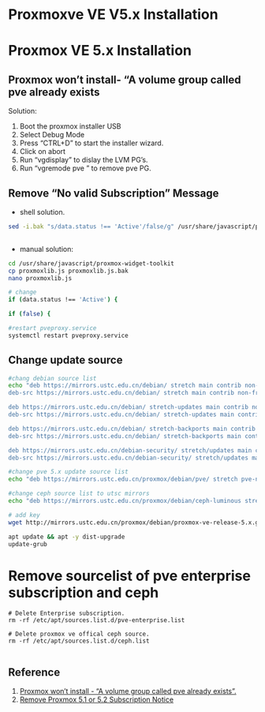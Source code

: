 # Proxmoxve VE V5.x Installation


# Proxmox VE 5.x Installation


## Proxmox won’t install- “A volume group called pve already exists

Solution: 

1. Boot the proxmox installer USB
2. Select Debug Mode
3. Press “CTRL+D” to start the installer wizard.
4. Click on abort
5. Run “vgdisplay” to dislay the LVM PG’s.
6. Run “vgremode pve ” to remove pve PG.

## Remove “No valid Subscription” Message

* shell solution.

``` bash
sed -i.bak "s/data.status !== 'Active'/false/g" /usr/share/javascript/proxmox-widget-toolkit/proxmoxlib.js && systemctl restart pveproxy.service
	
```
* manual solution:

```bash
cd /usr/share/javascript/proxmox-widget-toolkit
cp proxmoxlib.js proxmoxlib.js.bak
nano proxmoxlib.js

# change 
if (data.status !== 'Active') {

if (false) {

#restart pveproxy.service
systemctl restart pveproxy.service
```

## Change update source

```bash
#chang debian source list
echo "deb https://mirrors.ustc.edu.cn/debian/ stretch main contrib non-free
deb-src https://mirrors.ustc.edu.cn/debian/ stretch main contrib non-free

deb https://mirrors.ustc.edu.cn/debian/ stretch-updates main contrib non-free
deb-src https://mirrors.ustc.edu.cn/debian/ stretch-updates main contrib non-free

deb https://mirrors.ustc.edu.cn/debian/ stretch-backports main contrib non-free
deb-src https://mirrors.ustc.edu.cn/debian/ stretch-backports main contrib non-free

deb https://mirrors.ustc.edu.cn/debian-security/ stretch/updates main contrib non-free
deb-src https://mirrors.ustc.edu.cn/debian-security/ stretch/updates main contrib non-free" > /etc/apt/sources.list

#change pve 5.x update source list
echo "deb https://mirrors.ustc.edu.cn/proxmox/debian/pve/ stretch pve-no-subscription" >> /etc/apt/sources.list

#change ceph source list to utsc mirrors
echo "deb https://mirrors.ustc.edu.cn/proxmox/debian/ceph-luminous stretch main" >> /etc/apt/sources.list

# add key
wget http://mirrors.ustc.edu.cn/proxmox/debian/proxmox-ve-release-5.x.gpg -O /etc/apt/trusted.gpg.d/proxmox-ve-release-5.x.gpg

apt update && apt -y dist-upgrade
update-grub
```


# Remove sourcelist of pve enterprise subscription and ceph

``` shell
# Delete Enterprise subscription.
rm -rf /etc/apt/sources.list.d/pve-enterprise.list

# Delete proxmox ve offical ceph source. 
rm -rf /etc/apt/sources.list.d/ceph.list


```


## Reference
1. [Proxmox won’t install - “A volume group called pve already exists”.](https://forum.proxmox.com/threads/proxmox-wont-install-a-volume-group-called-pve-already-exists.43724/)
2. [Remove Proxmox 5.1 or 5.2 Subscription Notice](https://johnscs.com/remove-proxmox51-subscription-notice/)

